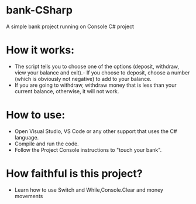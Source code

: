 # bank-CSharp
A simple bank project running on Console C# project

# How it works:

- The script tells you to choose one of the options (deposit, withdraw, view your balance and exit).- If you choose to deposit, choose a number (which is obviously not negative) to add to your balance.
- If you are going to withdraw, withdraw money that is less than your current balance, otherwise, it will not work.

# How to use:

- Open Visual Studio, VS Code or any other support that uses the C# language.
- Compile and run the code.
- Follow the Project Console instructions to "touch your bank".

# How faithful is this project?

- Learn how to use Switch and While,Console.Clear and money movements